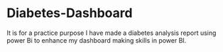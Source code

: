 # Diabetes-Dashboard
It is for a practice purpose I have made a diabetes analysis report using power Bi to enhance my dashboard making skills in power BI.
